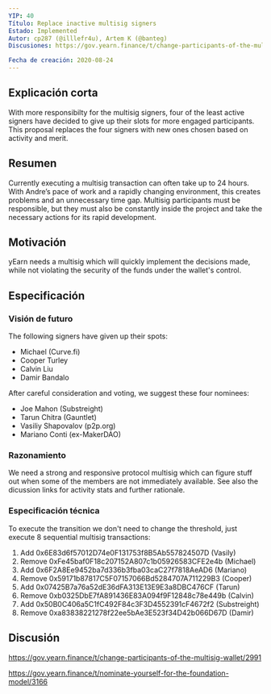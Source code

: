 ```yaml
---
YIP: 40
Título: Replace inactive multisig signers
Estado: Implemented
Autor: cp287 (@illlefr4u), Artem K (@banteg)
Discusiones: https://gov.yearn.finance/t/change-participants-of-the-multisig-wallet/2991

Fecha de creación: 2020-08-24
---
```


## Explicación corta

With more responsibilty for the multisig signers, four of the least active signers have decided to give up their slots for more engaged participants. This proposal replaces the four signers with new ones chosen based on activity and merit.

## Resumen

Currently executing a multisig transaction can often take up to 24 hours. With Andre’s pace of work and a rapidly changing environment, this creates problems and an unnecessary time gap. Multisig participants must be responsible, but they must also be constantly inside the project and take the necessary actions for its rapid development.

## Motivación

yEarn needs a multisig which will quickly implement the decisions made, while not violating the security of the funds under the wallet's control.

## Especificación

### Visión de futuro

The following signers have given up their spots:
- Michael (Curve.fi)
- Cooper Turley
- Calvin Liu
- Damir Bandalo

After careful consideration and voting, we suggest these four nominees:
- Joe Mahon (Substreight)
- Tarun Chitra (Gauntlet)
- Vasiliy Shapovalov (p2p.org)
- Mariano Conti (ex-MakerDAO)

### Razonamiento

We need a strong and responsive protocol multisig which can figure stuff out when some of the members are not immediately available. See also the dicussion links for activity stats and further rationale.

### Especificación técnica

To execute the transition we don't need to change the threshold, just execute 8 sequential multisig transactions:

1. Add 0x6E83d6f57012D74e0F131753f8B5Ab557824507D (Vasily)
2. Remove 0xFe45baf0F18c207152A807c1b05926583CFE2e4b (Michael)
3. Add 0x6F2A8Ee9452ba7d336b3fba03caC27f7818AeAD6 (Mariano)
4. Remove 0x59171b87817C5F07157066Bd5284707A711229B3 (Cooper)
5. Add 0x07425B7a76a52dE36dFA313E13E9E3a8DBC476CF (Tarun)
6. Remove 0xb0325DbE7fA891436E83A094f9F12848c78e449b (Calvin)
7. Add 0x50B0C406a5C1fC492F84c3F3D4552391cF4672f2 (Substreight)
8. Remove 0xa83838221278f22ee5bAe3E523f34D42b066D67D (Damir)

## Discusión

https://gov.yearn.finance/t/change-participants-of-the-multisig-wallet/2991

https://gov.yearn.finance/t/nominate-yourself-for-the-foundation-model/3166

